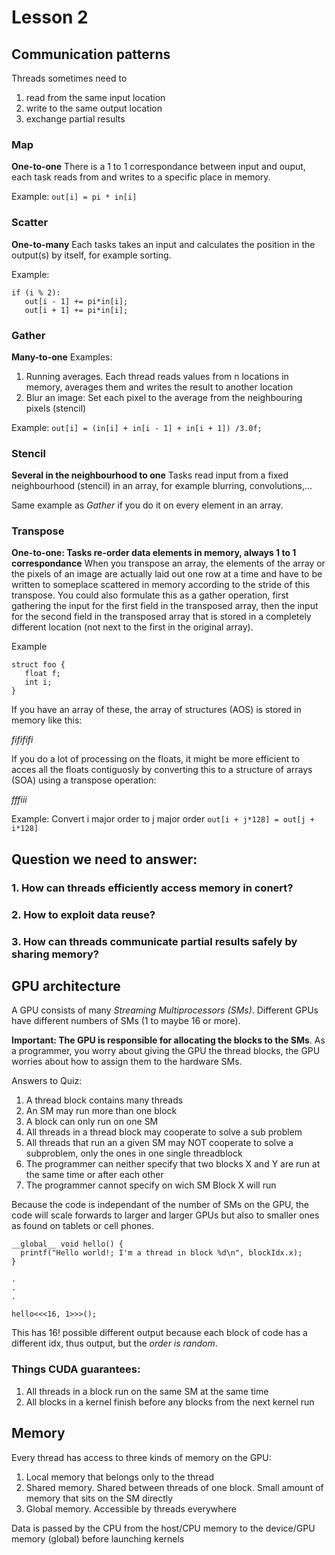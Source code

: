 # Lesson 2

## Communication patterns
Threads sometimes need to
1. read from the same input location
1. write to the same output location
1. exchange partial results

### Map
**One-to-one**
There is a 1 to 1 correspondance between input and ouput, each task reads from and writes to a specific place in memory.

Example:
`out[i] = pi * in[i]`

### Scatter
**One-to-many**
Each tasks takes an input and calculates the position in the output(s) by itself, for example sorting.

Example:
```
if (i % 2):
   out[i - 1] += pi*in[i];
   out[i + 1] += pi*in[i];
```

### Gather
**Many-to-one**
Examples:
1. Running averages. Each thread reads values from n locations in memory, averages them and writes the result to another location
1. Blur an image: Set each pixel to the average from the neighbouring pixels (stencil)

Example:
`out[i] = (in[i] + in[i - 1] + in[i + 1]) /3.0f;`

### Stencil
**Several in the neighbourhood to one**
Tasks read input from a fixed neighbourhood (stencil) in an array, for example blurring, convolutions,...

Same example as *Gather* if you do it on every element in an array.

### Transpose
**One-to-one: Tasks re-order data elements in memory, always 1 to 1 correspondance**
When you transpose an array, the elements of the array or the pixels of an image are actually laid out one row at a time and have to be written to someplace scattered in memory according to the stride of this transpose.
You could also formulate this as a gather operation, first gathering the input for the first field in the transposed array, then the input for the second field in the transposed array that is stored in a completely different location (not next to the first in the original array).

Example
```
struct foo {
   float f;
   int i;
}
```
If you have an array of these, the array of structures (AOS) is stored in memory like this:

*fifififi*

If you do a lot of processing on the floats, it might be more efficient to acces all the floats contiguosly by converting this to a structure of arrays (SOA) using a transpose operation:

*fffiii*

Example: Convert i major order to j major order
`out[i + j*128] = out[j + i*128]`

## Question we need to answer:
### 1. How can threads efficiently access memory in conert?
### 2. How to exploit data reuse?
### 3. How can threads communicate partial results safely by sharing memory?

## GPU architecture
A GPU consists of many *Streaming Multiprocessors (SMs)*. Different GPUs have different numbers of SMs (1 to maybe 16 or more).

**Important: The GPU is responsible for allocating the blocks to the SMs**.
As a programmer, you worry about giving the GPU the thread blocks, the GPU worries about how to assign them to the hardware SMs.

Answers to Quiz:
1. A thread block contains many threads
1. An SM may run more than one block
1. A block can only run on one SM
1. All threads in a thread block may cooperate to solve a sub problem
1. All threads that run an a given SM may NOT cooperate to solve a subproblem, only the ones in one single threadblock
1. The programmer can neither specify that two blocks X and Y are run at the same time or after each other
1. The programmer cannot specify on wich SM Block X will run

Because the code is independant of the number of SMs on the GPU, the code will scale forwards to larger and larger GPUs but also to smaller ones as found on tablets or cell phones.

```
__global__ void hello() {
  printf("Hello world!; I'm a thread in block %d\n", blockIdx.x);
}

.
.
.

hello<<<16, 1>>>();
```

This has 16! possible different output because each block of code has a different idx, thus output, but the *order is random*.

### Things CUDA guarantees:
1. All threads in a block run on the same SM at the same time
1. All blocks in a kernel finish before any blocks from the next kernel run

## Memory
Every thread has access to three kinds of memory on the GPU:
1. Local memory that belongs only to the thread
1. Shared memory. Shared between threads of one block. Small amount of memory that sits on the SM directly
1. Global memory. Accessible by threads everywhere

Data is passed by the CPU from the host/CPU memory to the device/GPU memory (global) before launching kernels